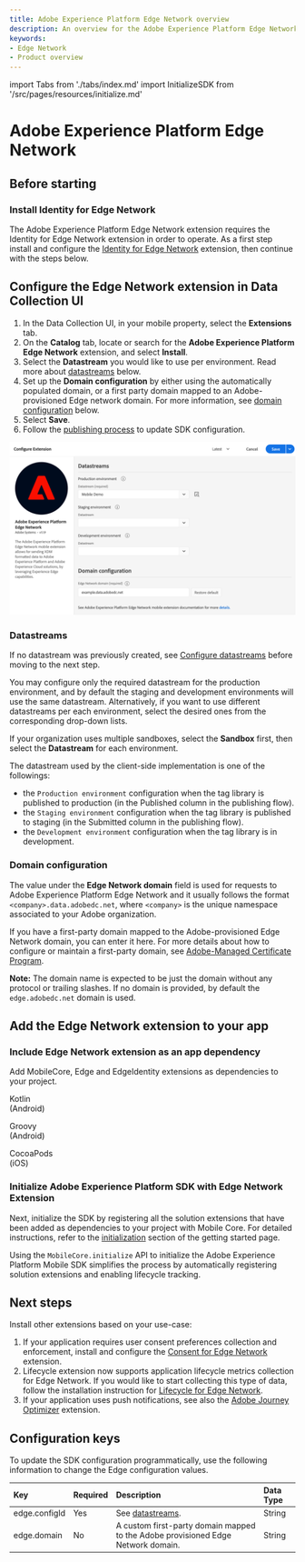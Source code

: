 ```yaml
---
title: Adobe Experience Platform Edge Network overview
description: An overview for the Adobe Experience Platform Edge Network mobile extension.
keywords:
- Edge Network
- Product overview
---
```


import Tabs from './tabs/index.md'
import InitializeSDK from '/src/pages/resources/initialize.md'

# Adobe Experience Platform Edge Network

## Before starting

### Install Identity for Edge Network

The Adobe Experience Platform Edge Network extension requires the Identity for Edge Network extension in order to operate. As a first step install and configure the [Identity for Edge Network](../identity-for-edge-network/index.md) extension, then continue with the steps below.

## Configure the Edge Network extension in Data Collection UI

1. In the Data Collection UI, in your mobile property, select the **Extensions** tab.
2. On the **Catalog** tab, locate or search for the **Adobe Experience Platform Edge Network** extension, and select **Install**.
3. Select the **Datastream** you would like to use per environment. Read more about [datastreams](#datastreams) below.
4. Set up the **Domain configuration** by either using the automatically populated domain, or a first party domain mapped to an Adobe-provisioned Edge network domain. For more information, see [domain configuration](#domain-configuration) below.
4. Select **Save**.
5. Follow the [publishing process](../../home/getting-started/create-a-mobile-property.md#publish-the-configuration) to update SDK configuration.

![Edge Network extension configuration](./assets/index/configuration.png)

### Datastreams

If no datastream was previously created, see [Configure datastreams](../../home/getting-started/configure-datastreams.md) before moving to the next step.

You may configure only the required datastream for the production environment, and by default the staging and development environments will use the same datastream. Alternatively, if you want to use different datastreams per each environment, select the desired ones from the corresponding drop-down lists.

<InlineAlert variant="info" slots="text"/>

If your organization uses multiple sandboxes, select the **Sandbox** first, then select the **Datastream** for each environment.

The datastream used by the client-side implementation is one of the followings:

* the `Production environment` configuration when the tag library is published to production (in the Published column in the publishing flow).
* the `Staging environment` configuration when the tag library is published to staging (in the Submitted column in the publishing flow).
* the `Development environment` configuration when the tag library is in development.

### Domain configuration

The value under the **Edge Network domain** field is used for requests to Adobe Experience Platform Edge Network and it usually follows the format `<company>.data.adobedc.net`, where `<company>` is the unique namespace associated to your Adobe organization.

If you have a first-party domain mapped to the Adobe-provisioned Edge Network domain, you can enter it here. For more details about how to configure or maintain a first-party domain, see [Adobe-Managed Certificate Program](https://experienceleague.adobe.com/docs/core-services/interface/administration/ec-cookies/cookies-first-party.html#adobe-managed-certificate-program).

**Note:** The domain name is expected to be just the domain without any protocol or trailing slashes. If no domain is provided, by default the `edge.adobedc.net` domain is used.

## Add the Edge Network extension to your app

### Include Edge Network extension as an app dependency

Add MobileCore, Edge and EdgeIdentity extensions as dependencies to your project.

<TabsBlock orientation="horizontal" slots="heading, content" repeat="3"/>

Kotlin<br/>(Android)

<Tabs query="platform=android-kotlin&task=add"/>

Groovy<br/>(Android)

<Tabs query="platform=android-groovy&task=add"/>

CocoaPods<br/>(iOS)

<Tabs query="platform=ios-pods&task=add"/>

### Initialize Adobe Experience Platform SDK with Edge Network Extension

Next, initialize the SDK by registering all the solution extensions that have been added as dependencies to your project with Mobile Core. For detailed instructions, refer to the [initialization](/src/pages/home/getting-started/get-the-sdk/#2-add-initialization-code) section of the getting started page.

Using the `MobileCore.initialize` API to initialize the Adobe Experience Platform Mobile SDK simplifies the process by automatically registering solution extensions and enabling lifecycle tracking.

<InitializeSDK query="componentClass=TabsBlock"/>

## Next steps

Install other extensions based on your use-case:

1. If your application requires user consent preferences collection and enforcement, install and configure the [Consent for Edge Network](../consent-for-edge-network/index.md) extension.
2. Lifecycle extension now supports application lifecycle metrics collection for Edge Network. If you would like to start collecting this type of data, follow the installation instruction for [Lifecycle for Edge Network](../lifecycle-for-edge-network/index.md).
3. If your application uses push notifications, see also the [Adobe Journey Optimizer](../adobe-journey-optimizer/index.md) extension.

## Configuration keys

To update the SDK configuration programmatically, use the following information to change the Edge configuration values.

| Key | Required | Description | Data Type |
| :--- | :--- | :--- | :--- |
| edge.configId | Yes | See [datastreams](#datastreams). | String |
| edge.domain   | No  | A custom first-party domain mapped to the Adobe provisioned Edge Network domain. | String |
